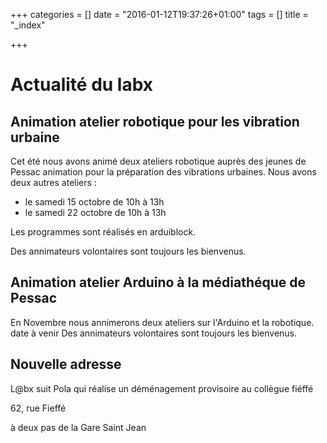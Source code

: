 +++
categories = [] 
date = "2016-01-12T19:37:26+01:00"
tags = [] 
title = "_index"

+++

# Actualité du labx

## Animation atelier robotique pour les vibration urbaine
Cet été nous avons animé deux ateliers robotique auprès des jeunes de Pessac animation pour la préparation des vibrations urbaines.
Nous avons deux autres ateliers :
 
* le samedi 15 octobre de 10h à 13h
* le samedi 22 octobre de 10h à 13h

Les programmes sont réalisés en arduiblock.

Des annimateurs volontaires sont toujours les bienvenus.


## Animation atelier Arduino à la médiathéque de Pessac

En Novembre nous annimerons deux ateliers sur l'Arduino et la robotique.
date à venir
Des annimateurs volontaires sont toujours les bienvenus.

## Nouvelle adresse
L@bx suit Pola qui réalise un déménagement provisoire au collègue fiéffé 

62, rue Fieffé 

à deux pas de la Gare Saint Jean


